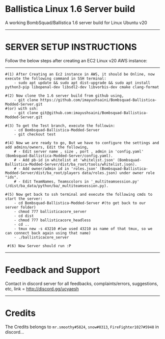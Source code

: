 # Ballistica Linux 1.6 Server build
A working BombSquad/Ballistica 1.6 server build for Linux Ubuntu v20
***
# SERVER SETUP INSTRUCTIONS
Follow the below steps after creating an EC2 Linux v20 AWS instance:
***
    #(1) After Creating an Ec2 instance in AWS, it should be Online, now execute the following command in SSH terminal:
        - sudo apt update && sudo apt dist-upgrade && sudo apt install python3-pip libopenal-dev libsdl2-dev libvorbis-dev cmake clang-format
 
    #(2) Now clone the 1.6 server build from github using, 
        - git clone https://github.com/imayushsaini/Bombsquad-Ballistica-Modded-Server.git
    #(or) with ssh:
        - git clone git@github.com:imayushsaini/Bombsquad-Ballistica-Modded-Server.git

    #(3) To get the Test branch, execute the followin:
        - cd Bombsquad-Ballistica-Modded-Server
        - git checkout test
 
    #(4) Now we are ready to go, But we have to configure the settings and add admins/owners, Edit the following, 
        # - Edit server name , size , port , admin in 'config.yaml' (Bombsquad-Ballistica-Modded-Server/config.yaml).
        # - Add pb-id in whitelist at 'whitelist.json' (Bombsquad-Ballistica-Modded-Server/dist/ba_root/tools/whitelist.json).
        # - Add owner/admin id in 'roles.json' (Bombsquad-Ballistica-Modded-Server/dist/ba_root/players data/roles.json) under owner role "ids". 
        # - Edit TeamNames, Teamscolors in '_multiteamsession.py' (/dist/ba_data/python/ba/_multiteamsession.py).
 
    #(5) Now get back to ssh terminal and execute the following cmds to start the server:
        - cd Bombsquad-Ballistica-Modded-Server #(to get back to our server folder)
        - chmod 777 ballisticacore_server
        - cd dist
        - chmod 777 ballisticacore_headless
        - cd ..
        - tmux new -s 43210 #(we used 43210 as name of that tmux, so we can connect back again using that name)
        - ./ballisticacore_server
 
     #(6) Now Server should run :P
***
# Feedback and Support
Contact in discord server for all feedbacks, complaints/errors, suggestions, etc,
link = http://discord.gg/ucyaesh
***
# Credits
The Credits belongs to `mr.smoothy#5824`, `snow#0313`, `FireFighter1027#5948` in discord...
